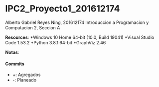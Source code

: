 # IPC2_Proyecto1_201612174
Alberto Gabriel Reyes Ning, 201612174
Introduccion a Programacion y Computacion 2, Seccion A

**Resources**:
*Windows 10 Home 64-bit (10.0, Build 19041)
*Visual Studio Code 1.53.2
*Python 3.8.1 64-bit
*GraphViz 2.46 

**Notas**:
#### Commits
* \+: Agregados
* \-: Planeado